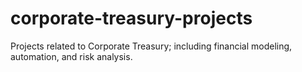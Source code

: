 # corporate-treasury-projects
Projects related to Corporate Treasury; including financial modeling, automation, and risk analysis.
